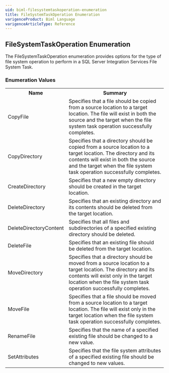 ```yaml
---
uid: biml-filesystemtaskoperation-enumeration
title: FileSystemTaskOperation Enumeration
varigenceProduct: Biml Language
varigenceArticleType: Reference
---
```


## FileSystemTaskOperation Enumeration<div class="LanguageSummary"><div class ="SummaryItem">The FileSystemTaskOperation enumeration provides options for the type of file system operation to perform in a SQL Server Integration Services File System Task.</div></div><div class="EnumValueGroup">### Enumeration Values<table id="EnumValue" class="MemberList"><tbody><tr><th class="MemberNameColumnHeader">Name</th><th class="MemberSummaryColumnHeader">Summary</th></tr><tr class="cd0"><td class="MemberName">CopyFile</td><td class="MemberSummary"><div class ="SummaryItem">Specifies that a file should be copied from a source location to a target location. The file will exist in both the source and the target when the file system task operation successfully completes.</div></td></tr><tr class="cd1"><td class="MemberName">CopyDirectory</td><td class="MemberSummary"><div class ="SummaryItem">Specifies that a directory should be copied from a source location to a target location. The directory and its contents will exist in both the source and the target when the file system task operation successfully completes.</div></td></tr><tr class="cd0"><td class="MemberName">CreateDirectory</td><td class="MemberSummary"><div class ="SummaryItem">Specifies that a new empty directory should be created in the target location.</div></td></tr><tr class="cd1"><td class="MemberName">DeleteDirectory</td><td class="MemberSummary"><div class ="SummaryItem">Specifies that an existing directory and its contents should be deleted from the target location.</div></td></tr><tr class="cd0"><td class="MemberName">DeleteDirectoryContent</td><td class="MemberSummary"><div class ="SummaryItem">Specifies that all files and subdirectories of a specified existing directory should be deleted.</div></td></tr><tr class="cd1"><td class="MemberName">DeleteFile</td><td class="MemberSummary"><div class ="SummaryItem">Specifies that an existing file should be deleted from the target location.</div></td></tr><tr class="cd0"><td class="MemberName">MoveDirectory</td><td class="MemberSummary"><div class ="SummaryItem">Specifies that a directory should be moved from a source location to a target location. The directory and its contents will exist only in the target location when the file system task operation successfully completes.</div></td></tr><tr class="cd1"><td class="MemberName">MoveFile</td><td class="MemberSummary"><div class ="SummaryItem">Specifies that a file should be moved from a source location to a target location. The file will exist only in the target location when the file system task operation successfully completes.</div></td></tr><tr class="cd0"><td class="MemberName">RenameFile</td><td class="MemberSummary"><div class ="SummaryItem">Specifies that the name of a specified existing file should be changed to a new value.</div></td></tr><tr class="cd1"><td class="MemberName">SetAttributes</td><td class="MemberSummary"><div class ="SummaryItem">Specifies that the file system attributes of a specified existing file should be changed to new values.</div></td></tr></tbody></table></div>